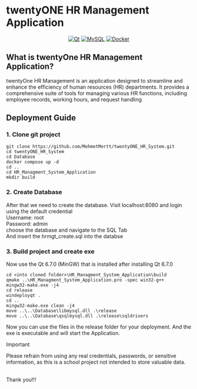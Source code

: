 # twentyONE HR Management Application

<div align="center">

<a href="">![Qt](https://img.shields.io/badge/Qt-%23217346.svg?style=for-the-badge&logo=Qt&logoColor=white)</a>
<a href="">![MySQL](https://img.shields.io/badge/mysql-4479A1.svg?style=for-the-badge&logo=mysql&logoColor=white)</a>
<a href="">![Docker](https://img.shields.io/badge/docker-%230db7ed.svg?style=for-the-badge&logo=docker&logoColor=white)</a>

</div>

## What is twentyOne HR Management Application?
twentyOne HR Management is an application designed to streamline and enhance the efficiency of human resources (HR) departments. It provides a comprehensive suite of tools for managing various HR functions, including employee records, working hours, and request handling


## Deployment Guide

### 1.	Clone git project

```
git clone https://github.com/MehmetMertt/twentyONE_HR_System.git
cd twentyONE_HR_System
cd Database
docker compose up -d
cd ..
cd HR_Managment_System_Application
mkdir build
```

### 2.	Create Database<br>
After that we need to create the database. Visit localhost:8080 and login using the default credential<br>
Username: root<br>
Password: admin<br>
choose the database and navigate to the SQL Tab<br>
And insert the hrmgt_create.sql into the databse<br>

### 3.	Build project and create exe<br>
Now use the Qt 6.7.0 (MinGW) that is installed after installing Qt 6.7.0 
```
cd <into cloned folder>\HR_Managment_System_Application\build
qmake ..\HR_Managment_System_Application.pro -spec win32-g++
mingw32-make.exe -j4
cd release
windeployqt .
cd ..
mingw32-make.exe clean -j4
move ..\..\Database\libmysql.dll .\release
move ..\..\Database\qsqlmysql.dll .\release\sqldrivers
```

Now you can use the files in the release folder for your deployment. And the exe is executable and will start the Application.<be><br>
> [!IMPORTANT] 
> Please refrain from using any real credentials, passwords, or sensitive information, as this is a school project not intended to store valuable data.
<br>
Thank you!!!

